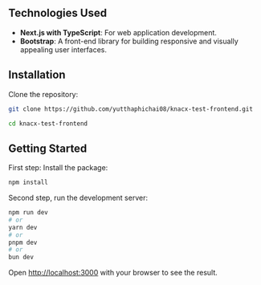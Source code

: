## Technologies Used

- **Next.js with TypeScript**: For web application development.
- **Bootstrap**: A front-end library for building responsive and visually appealing user interfaces.

## Installation

Clone the repository:

```bash
git clone https://github.com/yutthaphichai08/knacx-test-frontend.git

cd knacx-test-frontend
```

## Getting Started

First step: Install the package:

```bash
npm install
```

Second step, run the development server:

```bash
npm run dev
# or
yarn dev
# or
pnpm dev
# or
bun dev
```

Open [http://localhost:3000](http://localhost:3000) with your browser to see the result.
